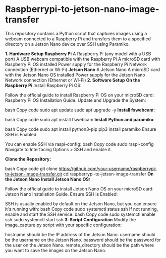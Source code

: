 # Raspberrypi-to-jetson-nano-image-transfer
This repository contains a Python script that captures images using a webcam connected to a Raspberry Pi and transfers them to a specified directory on a Jetson Nano device over SSH using Paramiko.

**1. Hardware Setup**
**Raspberry Pi**
A Raspberry Pi (any model with a USB port)
A USB webcam compatible with the Raspberry Pi
A microSD card with Raspberry Pi OS installed
Power supply for the Raspberry Pi
Network connection (Ethernet or Wi-Fi)
**Jetson Nano**
A Jetson Nano
A microSD card with the Jetson Nano OS installed
Power supply for the Jetson Nano
Network connection (Ethernet or Wi-Fi)
**2. Software Setup**
**On the Raspberry Pi**
Install Raspberry Pi OS:

Follow the official guide to install Raspberry Pi OS on your microSD card: Raspberry Pi OS Installation Guide.
Update and Upgrade the System:

bash
Copy code
sudo apt update
sudo apt upgrade -y
**Install fswebcam:**

bash
Copy code
sudo apt install fswebcam
**Install Python and paramiko:**

bash
Copy code
sudo apt install python3-pip
pip3 install paramiko
Ensure SSH is Enabled:

You can enable SSH via raspi-config:
bash
Copy code
sudo raspi-config
Navigate to Interfacing Options > SSH and enable it.

**Clone the Repository:**

bash
Copy code
git clone https://github.com/your-username/raspberrypi-to-jetson-image-transfer.git
cd raspberrypi-to-jetson-image-transfer
**On the Jetson Nano**
**Install Jetson Nano OS:**

Follow the official guide to install Jetson Nano OS on your microSD card: Jetson Nano Installation Guide.
Ensure SSH is Enabled:

SSH is usually enabled by default on the Jetson Nano, but you can ensure it's running with:
bash
Copy code
sudo systemctl status ssh
If not running, enable and start the SSH service:
bash
Copy code
sudo systemctl enable ssh
sudo systemctl start ssh
**3. Script Configuration**
Modify the image_capture.py script with your specific configuration:

hostname should be the IP address of the Jetson Nano.
username should be the username on the Jetson Nano.
password should be the password for the user on the Jetson Nano.
remote_directory should be the path where you want to save the images on the Jetson Nano.
